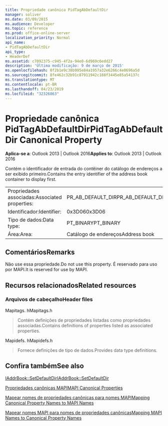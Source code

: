 ```yaml
---
title: Propriedade canônica PidTagAbDefaultDir
manager: soliver
ms.date: 03/09/2015
ms.audience: Developer
ms.topic: reference
ms.prod: office-online-server
localization_priority: Normal
api_name:
- PidTagAbDefaultDir
api_type:
- HeaderDef
ms.assetid: c7092375-c945-4f2a-94e0-6d969c6edd27
description: 'Última modificação: 9 de março de 2015'
ms.openlocfilehash: 0f2b1e9c38b995e84a1957a32e6266c4e0696a5d
ms.sourcegitcommit: 8fe462c32b91c87911942c188f3445e85a54137c
ms.translationtype: MT
ms.contentlocale: pt-BR
ms.lasthandoff: 04/23/2019
ms.locfileid: "32326863"
---
```

# <a name="pidtagabdefaultdir-canonical-property"></a><span data-ttu-id="6faef-103">Propriedade canônica PidTagAbDefaultDir</span><span class="sxs-lookup"><span data-stu-id="6faef-103">PidTagAbDefaultDir Canonical Property</span></span>

  
  
<span data-ttu-id="6faef-104">**Aplica-se a**: Outlook 2013 | Outlook 2016</span><span class="sxs-lookup"><span data-stu-id="6faef-104">**Applies to**: Outlook 2013 | Outlook 2016</span></span> 
  
<span data-ttu-id="6faef-105">Contém o identificador de entrada do contêiner do catálogo de endereços a ser exibido primeiro.</span><span class="sxs-lookup"><span data-stu-id="6faef-105">Contains the entry identifier of the address book container to display first.</span></span> 
  
|||
|:-----|:-----|
|<span data-ttu-id="6faef-106">Propriedades associadas:</span><span class="sxs-lookup"><span data-stu-id="6faef-106">Associated properties:</span></span>  <br/> |<span data-ttu-id="6faef-107">PR_AB_DEFAULT_DIR</span><span class="sxs-lookup"><span data-stu-id="6faef-107">PR_AB_DEFAULT_DIR</span></span>  <br/> |
|<span data-ttu-id="6faef-108">Identificador:</span><span class="sxs-lookup"><span data-stu-id="6faef-108">Identifier:</span></span>  <br/> |<span data-ttu-id="6faef-109">0x3D06</span><span class="sxs-lookup"><span data-stu-id="6faef-109">0x3D06</span></span>  <br/> |
|<span data-ttu-id="6faef-110">Tipo de dados:</span><span class="sxs-lookup"><span data-stu-id="6faef-110">Data type:</span></span>  <br/> |<span data-ttu-id="6faef-111">PT_BINARY</span><span class="sxs-lookup"><span data-stu-id="6faef-111">PT_BINARY</span></span>  <br/> |
|<span data-ttu-id="6faef-112">Área:</span><span class="sxs-lookup"><span data-stu-id="6faef-112">Area:</span></span>  <br/> |<span data-ttu-id="6faef-113">Catálogo de endereços</span><span class="sxs-lookup"><span data-stu-id="6faef-113">Address book</span></span>  <br/> |
   
## <a name="remarks"></a><span data-ttu-id="6faef-114">Comentários</span><span class="sxs-lookup"><span data-stu-id="6faef-114">Remarks</span></span>

<span data-ttu-id="6faef-115">Não use essa propriedade.</span><span class="sxs-lookup"><span data-stu-id="6faef-115">Do not use this property.</span></span> <span data-ttu-id="6faef-116">É reservado para uso por MAPI.</span><span class="sxs-lookup"><span data-stu-id="6faef-116">It is reserved for use by MAPI.</span></span>
  
## <a name="related-resources"></a><span data-ttu-id="6faef-117">Recursos relacionados</span><span class="sxs-lookup"><span data-stu-id="6faef-117">Related resources</span></span>

### <a name="header-files"></a><span data-ttu-id="6faef-118">Arquivos de cabeçalho</span><span class="sxs-lookup"><span data-stu-id="6faef-118">Header files</span></span>

<span data-ttu-id="6faef-119">Mapitags. h</span><span class="sxs-lookup"><span data-stu-id="6faef-119">Mapitags.h</span></span>
  
> <span data-ttu-id="6faef-120">Contém definições de propriedades listadas como propriedades associadas.</span><span class="sxs-lookup"><span data-stu-id="6faef-120">Contains definitions of properties listed as associated properties.</span></span>
    
<span data-ttu-id="6faef-121">Mapidefs. h</span><span class="sxs-lookup"><span data-stu-id="6faef-121">Mapidefs.h</span></span>
  
> <span data-ttu-id="6faef-122">Fornece definições de tipo de dados.</span><span class="sxs-lookup"><span data-stu-id="6faef-122">Provides data type definitions.</span></span>
    
## <a name="see-also"></a><span data-ttu-id="6faef-123">Confira também</span><span class="sxs-lookup"><span data-stu-id="6faef-123">See also</span></span>



[<span data-ttu-id="6faef-124">IAddrBook::SetDefaultDir</span><span class="sxs-lookup"><span data-stu-id="6faef-124">IAddrBook::SetDefaultDir</span></span>](iaddrbook-setdefaultdir.md)


[<span data-ttu-id="6faef-125">Propriedades canônicas MAPI</span><span class="sxs-lookup"><span data-stu-id="6faef-125">MAPI Canonical Properties</span></span>](mapi-canonical-properties.md)
  
[<span data-ttu-id="6faef-126">Mapear nomes de propriedades canônicas para nomes MAPI</span><span class="sxs-lookup"><span data-stu-id="6faef-126">Mapping Canonical Property Names to MAPI Names</span></span>](mapping-canonical-property-names-to-mapi-names.md)
  
[<span data-ttu-id="6faef-127">Mapear nomes MAPI para nomes de propriedades canônicas</span><span class="sxs-lookup"><span data-stu-id="6faef-127">Mapping MAPI Names to Canonical Property Names</span></span>](mapping-mapi-names-to-canonical-property-names.md)

